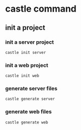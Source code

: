 # castle command
## init a project
### init a server project
```
castle init server
```
### init a web project
```
castle init web
```
### generate server files
```
castle generate server
```
### generate web files
```
castle generate web
```
